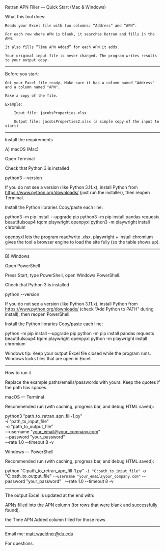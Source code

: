 Retran APN Filler — Quick Start (Mac & Windows)



What this tool does:

    Reads your Excel file with two columns: “Address” and “APN”.

    For each row where APN is blank, it searches Retran and fills in the APN.

    It also fills “Time APN Added” for each APN it adds.

    Your original input file is never changed. The program writes results to your output copy.
-------------------------
Before you start:

    Get your Excel file ready, Make sure it has a column named "Address" and a column named "APN".

    Make a copy of the file.

    Example:

        Input file: jacobsProperties.xlsx

        Output file: jacobsProperties2.xlsx (a simple copy of the input to start)

 
-------------------------
Install the requirements


A) macOS (Mac)

Open Terminal

Check that Python 3 is installed

python3 --version


If you do not see a version (like Python 3.11.x), install Python from https://www.python.org/downloads/
 (just run the installer), then reopen Terminal.

Install the Python libraries
Copy/paste each line:

python3 -m pip install --upgrade pip
python3 -m pip install pandas requests beautifulsoup4 tqdm playwright openpyxl
python3 -m playwright install chromium


openpyxl lets the program read/write .xlsx.
playwright + install chromium gives the tool a browser engine to load the site fully (so the table shows up).


------------------
B) Windows

Open PowerShell

Press Start, type PowerShell, open Windows PowerShell.

Check that Python 3 is installed

python --version


If you do not see a version (like Python 3.11.x), install Python from https://www.python.org/downloads/
 (check “Add Python to PATH” during install), then reopen PowerShell.

Install the Python libraries
Copy/paste each line:

python -m pip install --upgrade pip
python -m pip install pandas requests beautifulsoup4 tqdm playwright openpyxl
python -m playwright install chromium


Windows tip: Keep your output Excel file closed while the program runs. Windows locks files that are open in Excel.


-----------------------------------------

How to run it

Replace the example paths/emails/passwords with yours. Keep the quotes if the path has spaces.

macOS — Terminal

Recommended run (with caching, progress bar, and debug HTML saved):

python3 "path_to_retran_apn_fill-1.py" \
  -i "path_to_input_file" \
  -o "path_to_output_file" \
  --username "your_email@your_company.com" \
  --password "your_password" \
  --rate 1.0 --timeout 8 -v 

Windows — PowerShell

Recommended run (with caching, progress bar, and debug HTML saved):

python "C:path_to_retran_apn_fill-1.py" `
  -i "C:path_to_input_file" `
  -o "C:path_to_output_file" `
  --username "your_email@your_company.com" `
  --password "your_password" `
  --rate 1.0 --timeout 8 -v 


-----------------------------------


The output Excel is updated at the end with:

APNs filled into the APN column (for rows that were blank and successfully found),

the Time APN Added column filled for those rows.


-------------------------------------

Email me: matt.waeldner@du.edu

For questions. 